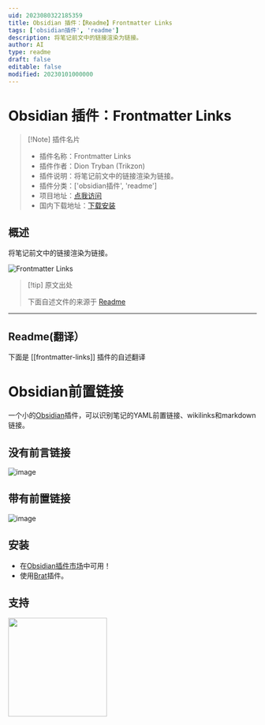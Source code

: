 ```yaml
---
uid: 2023080322185359
title: Obsidian 插件：【Readme】Frontmatter Links
tags: ['obsidian插件', 'readme']
description: 将笔记前文中的链接渲染为链接。
author: AI
type: readme
draft: false
editable: false
modified: 20230101000000
---
```


# Obsidian 插件：Frontmatter Links

> [!Note] 插件名片
> - 插件名称：Frontmatter Links
> - 插件作者：Dion Tryban (Trikzon)
> - 插件说明：将笔记前文中的链接渲染为链接。
> - 插件分类：['obsidian插件', 'readme']
> - 项目地址：[点我访问](https://github.com/Trikzon/obsidian-frontmatter-links)
> - 国内下载地址：[下载安装](https://pkmer.cn/products/plugin/pluginMarket/?frontmatter-links)

## 概述

将笔记前文中的链接渲染为链接。

![Frontmatter Links](https://cdn.pkmer.cn/covers/frontmatter-links.png!pkmer)

> [!tip] 原文出处
> 
>下面自述文件的来源于 [Readme](https://ghproxy.net/https://raw.githubusercontent.com/Trikzon/obsidian-frontmatter-links/main/README.md)
> 

---

## Readme(翻译）

下面是 [[frontmatter-links]] 插件的自述翻译


# Obsidian前置链接
一个小的[Obsidian](https://obsidian.md/)插件，可以识别笔记的YAML前置链接、wikilinks和markdown链接。

## 没有前言链接
![image](https://user-images.githubusercontent.com/29845000/201154400-5578fd30-cdba-48e2-8904-3f3ce9533d10.png)

## 带有前置链接
![image](https://user-images.githubusercontent.com/29845000/201154480-00c71a82-12f4-450a-b00c-8d643b014b05.png)

## 安装
- 在[Obsidian插件市场](https://obsidian.md/plugins?id=frontmatter-links)中可用！
- 使用[Brat](https://github.com/TfTHacker/obsidian42-brat)插件。

## 支持
[<img src="https://user-images.githubusercontent.com/14358394/115450238-f39e8100-a21b-11eb-89d0-fa4b82cdbce8.png" width="200">](https://ko-fi.com/trikzon)



